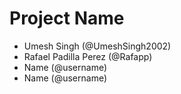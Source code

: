 # Project Name
- Umesh Singh (@UmeshSingh2002)
- Rafael Padilla Perez (@Rafapp)
- Name (@username)
- Name (@username)
